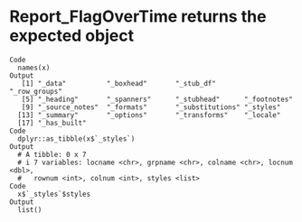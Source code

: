 # Report_FlagOverTime returns the expected object

    Code
      names(x)
    Output
       [1] "_data"          "_boxhead"       "_stub_df"       "_row_groups"   
       [5] "_heading"       "_spanners"      "_stubhead"      "_footnotes"    
       [9] "_source_notes"  "_formats"       "_substitutions" "_styles"       
      [13] "_summary"       "_options"       "_transforms"    "_locale"       
      [17] "_has_built"    
    Code
      dplyr::as_tibble(x$`_styles`)
    Output
      # A tibble: 0 x 7
      # i 7 variables: locname <chr>, grpname <chr>, colname <chr>, locnum <dbl>,
      #   rownum <int>, colnum <int>, styles <list>
    Code
      x$`_styles`$styles
    Output
      list()

